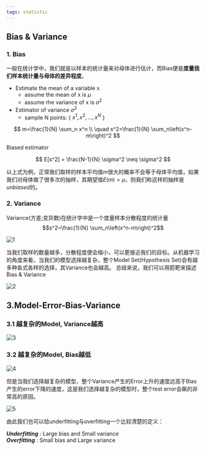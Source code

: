 ```yaml
---
tags: statistic
---
```


## Bias & Variance
### 1.  Bias
一般在统计学中，我们就是以样本的统计量来对母体进行估计，而Bias便是**度量我们样本统计量与母体的差异程度**。
- Estimate the mean of a variable x
	- assume the mean of x is $μ$
	- assume rhe variance of x is $\sigma^2$
- Estimator of variance $\sigma^2$
	- sample N points: { $x^1, x^2, ..., x^N$ }

$$
m=\frac{1}{N} \sum_n x^n \\
\quad s^2=\frac{1}{N} \sum_n\left(x^n-m\right)^2
$$

Biased estimator

$$
E[s^2] = \frac{N-1}{N} \sigma^2 \neq \sigma^2
$$

以上式为例，正常我们取样的样本平均值$m$很大的概率不会等于母体平均值，如果我们对母体做了很多次的抽样，其期望值$E(m) = \mu$，则我们称这样的抽样是*unbiased*的。

### 2. Variance
Variance(方差;变异数)在统计学中是一个度量样本分散程度的统计量
$$s^2=\frac{1}{N} \sum_n\left(x^n-m\right)^2$$

![1](https://files.mdnice.com/user/43031/71145b7a-5aee-45fc-a640-be2afadedb6c.png)



当我们取样的数量越多，分散程度便会缩小，可以更接近我们的目标。从机器学习的角度来看，当我们的模型选择越复杂，整个Model Set(Hypothesis Set)会有越多种各式各样的选择，其Variance也会越高。
总结来说，我们可以用箭靶来描述Bias & Variance

![2](https://files.mdnice.com/user/43031/4399a3cb-7213-40c4-aed5-ac2d63e68c6a.png)


## 3.Model-Error-Bias-Variance

### 3.1 越复杂的Model, Variance越高

![3](https://files.mdnice.com/user/43031/126b4392-0865-42be-99fa-b93842e9ff28.png)


### 3.2 越复杂的Model, Bias越低

![4](https://files.mdnice.com/user/43031/d7de0aa1-bcb1-43e9-81b7-9bbd8e20f844.png)


但是当我们选择越复杂的模型，整个Variance产生的Error上升的速度远高于Bias产生的error下降的速度，这是我们选择越复杂的模型时，整个test error会飙的非常高的原因。


![5](https://files.mdnice.com/user/43031/370572b8-5391-4bac-84ec-edd7a8f03909.png)


由此我们也可以给underfitting与overfitting一个比较清楚的定义：

***Underfitting*** : Large bias and Small variance \
***Overfitting*** : Small bias and Large variance

